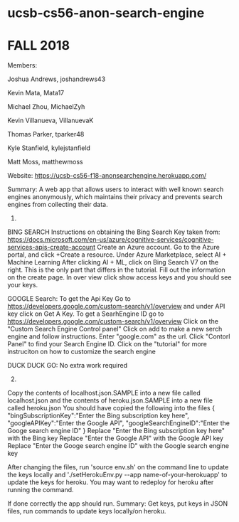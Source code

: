 # ucsb-cs56-anon-search-engine

# FALL 2018


Members:

Joshua Andrews, joshandrews43 

Kevin Mata, Mata17

Michael Zhou, MichaelZyh

Kevin Villanueva, VillanuevaK

Thomas Parker, tparker48

Kyle Stanfield, kylejstanfield

Matt Moss, matthewmoss

Website: https://ucsb-cs56-f18-anonsearchengine.herokuapp.com/

Summary:
  A web app that allows users to interact with well known search engines anonymously, which maintains their privacy and prevents search engines from collecting their data.

1)
BING SEARCH
Instructions on obtaining the Bing Search Key taken from: https://docs.microsoft.com/en-us/azure/cognitive-services/cognitive-services-apis-create-account 
Create an Azure account.
Go to the Azure portal, and click +Create a resource.
Under Azure Marketplace, select AI + Machine Learning
After clicking AI + ML, click on Bing Search V7 on the right. This is the only part that differs in the tutorial. 
Fill out the information on the create page.
In over view click show access keys and you should see your keys.

GOOGLE Search:
To get the Api Key
Go to https://developers.google.com/custom-search/v1/overview and under API key click on Get A Key.
To get a SearhEngine ID go to https://developers.google.com/custom-search/v1/overview
Click on the "Custom Search Engine Control panel"
Click on add to make a new serch engine and follow instructions.
Enter "google.com" as the url.
Click "Contorl Panel" to find your Search Engine ID.
Click on the "tutorial" for more instruciton on how to customize the search engine

DUCK DUCK GO: No extra work required

2)
Copy the contents of localhost.json.SAMPLE into a new file called localhost.json and the contents of heroku.json.SAMPLE into a new file called heroku.json
You should have copied the following into the files
{
    "bingSubscriptionKey":"Enter the Bing subscription key here",
    "googleAPIKey":"Enter the Google API",
    "googleSearchEngineID":"Enter the Googe search engine ID"
}
Replace "Enter the Bing subscription key here" with the Bing key 
Replace "Enter the Google API" with the Google API key
Replace "Enter the Googe search engine ID" with the Google search engine key

After changing the files, run 'source env.sh' on the command line to update the keys locally and './setHerokuEnv.py --app name-of-your-herokuapp' to update the keys for heroku. You may want to redeploy for heroku after running the command.

If done correctly the app should run.
Summary: Get keys, put keys in JSON files, run commands to update keys locally/on heroku.
